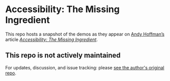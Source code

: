 # Accessibility: The Missing Ingredient

This repo hosts a snapshot of the demos as they appear on <a href="https://github.com/naayt">Andy Hoffman’s</a> article <a href="http://alistapart.com/article/accessibility-the-missing-ingredient"><i>Accessibility: The Missing Ingredient</i></a>.

## This repo is not actively maintained

For updates, discussion, and issue tracking: please <a href="https://github.com/naayt/missing_ingredient
">see the author's original repo</a>.
